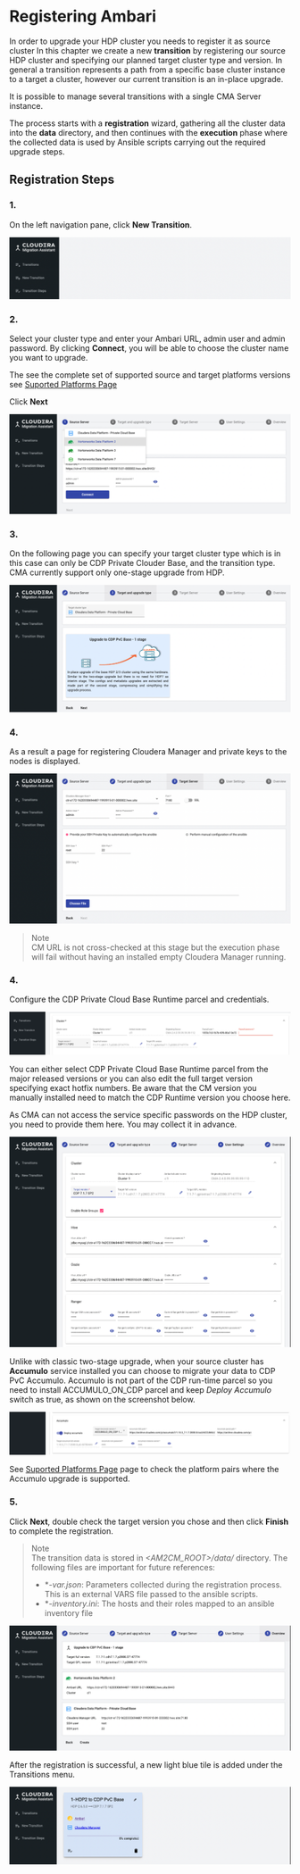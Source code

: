 # Registering Ambari

In order to upgrade your HDP cluster you needs to register it as source cluster
In this chapter we create a new  **transition** by registering our source HDP cluster 
and specifying our planned target cluster type and version. 
In general a transition represents a path from a specific base cluster instance 
to a target a cluster, however our current transition is an in-place upgrade. 

It is possible to manage several transitions with a single CMA Server instance. 

The process starts with a __registration__ wizard, gathering all the cluster data into the __data__ directory, 
and then continues with the __execution__ phase where the collected data is used by Ansible scripts carrying out
the required upgrade steps. 

## Registration Steps

### 1. 
On the left navigation pane, click __New Transition__.

  ![onestageupgrade1.png](images/onestageupgrade1.png)

### 2.

Select  your cluster type and enter your Ambari URL, admin user and admin password. 
By clicking __Connect__,
you will be able to choose the cluster name you want to upgrade. 

The see the complete set of supported source and target platforms versions see 
[Suported Platforms Page](supported-platforms.md)

Click __Next__

![onestageupgrade2.png](images/onestageupgrade2.png)
### 3.

On the following page you can specify your target cluster type which is in 
this case can only be CDP Private Clouder Base, and the transition type. 
CMA currently support only one-stage upgrade from HDP. 

![onestageupgrade3.png](images/onestageupgrade3.png)

### 4.

As a result a page for registering Cloudera Manager and private keys to the nodes is displayed.

   ![onestageupgrade3.png](images/onestageupgrade4.png)

> Note\
> CM URL is not cross-checked at this stage but the execution phase will 
> fail without having an installed empty Cloudera Manager running. 

### 4.

Configure the CDP Private Cloud Base Runtime parcel and credentials.

![onestageupgrade1.png](images/target_registration.png)

You can either select CDP Private Cloud Base Runtime parcel from the major 
released versions or you can also edit the full target version specifying exact 
hotfix numbers.  Be aware that the CM version you manually installed need to match the CDP Runtime version
you choose here. 

As CMA can not access the service specific passwords  on the HDP cluster,  you need to
provide them here. You may collect it in advance. 

   ![onestageupgrade1.png](images/onestageupgrade5.png)

Unlike with classic two-stage upgrade, when your source cluster has __Accumulo__ service
installed you can choose to migrate your data to CDP PvC Accumulo. Accumulo is not part of the 
CDP run-time parcel so you need to install ACCUMULO_ON_CDP parcel and keep _Deploy Accumulo_ switch 
as true, as shown on the screenshot below. 

![onestageupgrade1.png](images/accumulo_registration.png)

See [Suported Platforms Page](supported-platforms.md) page
to check the platform pairs where the Accumulo upgrade is supported.
 

### 5. 

Click __Next__, double check the target version you chose and then click __Finish__ to complete the registration.

> Note\
> The transition data is stored in _<AM2CM_ROOT>/data/<Transition ID>_ directory. The following files are important for future references:
> * \*_<TID>-var.json_: Parameters collected during the registration process. This is an external VARS file passed to the ansible scripts.
> * \*_<TID>-inventory.ini_: The hosts and their roles mapped to an ansible inventory file


![onestageupgrade1.png](images/onestageupgrade6.png)

After the registration is successful, a new light blue tile is added under the Transitions menu.

![onestageupgrade1.png](images/onestageupgrade8.png)
